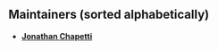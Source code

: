 Maintainers (sorted alphabetically)
---------------------------------------
* **[Jonathan Chapetti](https://github.com/jonathanciapetti)**
